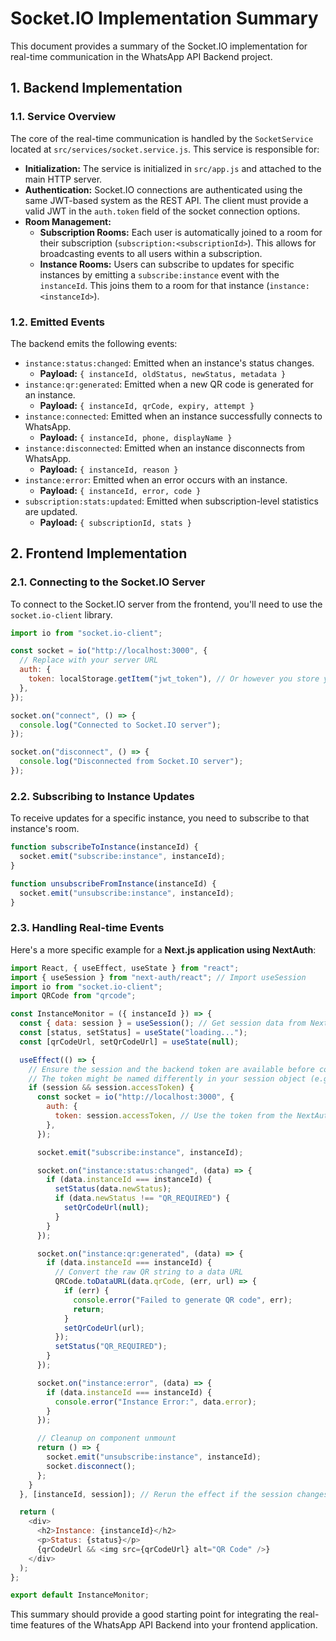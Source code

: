 # Socket.IO Implementation Summary

This document provides a summary of the Socket.IO implementation for real-time communication in the WhatsApp API Backend project.

## 1. Backend Implementation

### 1.1. Service Overview

The core of the real-time communication is handled by the `SocketService` located at `src/services/socket.service.js`. This service is responsible for:

- **Initialization:** The service is initialized in `src/app.js` and attached to the main HTTP server.
- **Authentication:** Socket.IO connections are authenticated using the same JWT-based system as the REST API. The client must provide a valid JWT in the `auth.token` field of the socket connection options.
- **Room Management:**
  - **Subscription Rooms:** Each user is automatically joined to a room for their subscription (`subscription:<subscriptionId>`). This allows for broadcasting events to all users within a subscription.
  - **Instance Rooms:** Users can subscribe to updates for specific instances by emitting a `subscribe:instance` event with the `instanceId`. This joins them to a room for that instance (`instance:<instanceId>`).

### 1.2. Emitted Events

The backend emits the following events:

- `instance:status:changed`: Emitted when an instance's status changes.
  - **Payload:** `{ instanceId, oldStatus, newStatus, metadata }`
- `instance:qr:generated`: Emitted when a new QR code is generated for an instance.
  - **Payload:** `{ instanceId, qrCode, expiry, attempt }`
- `instance:connected`: Emitted when an instance successfully connects to WhatsApp.
  - **Payload:** `{ instanceId, phone, displayName }`
- `instance:disconnected`: Emitted when an instance disconnects from WhatsApp.
  - **Payload:** `{ instanceId, reason }`
- `instance:error`: Emitted when an error occurs with an instance.
  - **Payload:** `{ instanceId, error, code }`
- `subscription:stats:updated`: Emitted when subscription-level statistics are updated.
  - **Payload:** `{ subscriptionId, stats }`

## 2. Frontend Implementation

### 2.1. Connecting to the Socket.IO Server

To connect to the Socket.IO server from the frontend, you'll need to use the `socket.io-client` library.

```javascript
import io from "socket.io-client";

const socket = io("http://localhost:3000", {
  // Replace with your server URL
  auth: {
    token: localStorage.getItem("jwt_token"), // Or however you store your JWT
  },
});

socket.on("connect", () => {
  console.log("Connected to Socket.IO server");
});

socket.on("disconnect", () => {
  console.log("Disconnected from Socket.IO server");
});
```

### 2.2. Subscribing to Instance Updates

To receive updates for a specific instance, you need to subscribe to that instance's room.

```javascript
function subscribeToInstance(instanceId) {
  socket.emit("subscribe:instance", instanceId);
}

function unsubscribeFromInstance(instanceId) {
  socket.emit("unsubscribe:instance", instanceId);
}
```

### 2.3. Handling Real-time Events

Here's a more specific example for a **Next.js application using NextAuth**:

```javascript
import React, { useEffect, useState } from "react";
import { useSession } from "next-auth/react"; // Import useSession
import io from "socket.io-client";
import QRCode from "qrcode";

const InstanceMonitor = ({ instanceId }) => {
  const { data: session } = useSession(); // Get session data from NextAuth
  const [status, setStatus] = useState("loading...");
  const [qrCodeUrl, setQrCodeUrl] = useState(null);

  useEffect(() => {
    // Ensure the session and the backend token are available before connecting.
    // The token might be named differently in your session object (e.g., session.apiToken).
    if (session && session.accessToken) {
      const socket = io("http://localhost:3000", {
        auth: {
          token: session.accessToken, // Use the token from the NextAuth session
        },
      });

      socket.emit("subscribe:instance", instanceId);

      socket.on("instance:status:changed", (data) => {
        if (data.instanceId === instanceId) {
          setStatus(data.newStatus);
          if (data.newStatus !== "QR_REQUIRED") {
            setQrCodeUrl(null);
          }
        }
      });

      socket.on("instance:qr:generated", (data) => {
        if (data.instanceId === instanceId) {
          // Convert the raw QR string to a data URL
          QRCode.toDataURL(data.qrCode, (err, url) => {
            if (err) {
              console.error("Failed to generate QR code", err);
              return;
            }
            setQrCodeUrl(url);
          });
          setStatus("QR_REQUIRED");
        }
      });

      socket.on("instance:error", (data) => {
        if (data.instanceId === instanceId) {
          console.error("Instance Error:", data.error);
        }
      });

      // Cleanup on component unmount
      return () => {
        socket.emit("unsubscribe:instance", instanceId);
        socket.disconnect();
      };
    }
  }, [instanceId, session]); // Rerun the effect if the session changes

  return (
    <div>
      <h2>Instance: {instanceId}</h2>
      <p>Status: {status}</p>
      {qrCodeUrl && <img src={qrCodeUrl} alt="QR Code" />}
    </div>
  );
};

export default InstanceMonitor;
```

This summary should provide a good starting point for integrating the real-time features of the WhatsApp API Backend into your frontend application.
